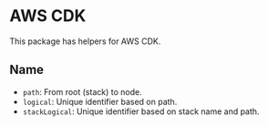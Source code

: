 # AWS CDK

This package has helpers for AWS CDK.

## Name

- `path`: From root (stack) to node.
- `logical`: Unique identifier based on path.
- `stackLogical`: Unique identifier based on stack name and path.
